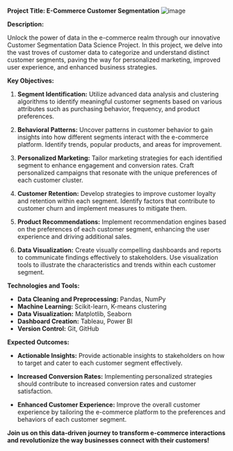 **Project Title: E-Commerce Customer Segmentation**
![image](https://github.com/Santhosh2010-ramesh/E-Commerce-Customer-segmentation-using-NLP/assets/68174618/d24e14e9-be09-4eff-812f-2bce0388a985)

**Description:**

Unlock the power of data in the e-commerce realm through our innovative Customer Segmentation Data Science Project. In this project, we delve into the vast troves of customer data to categorize and understand distinct customer segments, paving the way for personalized marketing, improved user experience, and enhanced business strategies.

**Key Objectives:**

1. **Segment Identification:** Utilize advanced data analysis and clustering algorithms to identify meaningful customer segments based on various attributes such as purchasing behavior, frequency, and product preferences.

2. **Behavioral Patterns:** Uncover patterns in customer behavior to gain insights into how different segments interact with the e-commerce platform. Identify trends, popular products, and areas for improvement.

3. **Personalized Marketing:** Tailor marketing strategies for each identified segment to enhance engagement and conversion rates. Craft personalized campaigns that resonate with the unique preferences of each customer cluster.

4. **Customer Retention:** Develop strategies to improve customer loyalty and retention within each segment. Identify factors that contribute to customer churn and implement measures to mitigate them.

5. **Product Recommendations:** Implement recommendation engines based on the preferences of each customer segment, enhancing the user experience and driving additional sales.

6. **Data Visualization:** Create visually compelling dashboards and reports to communicate findings effectively to stakeholders. Use visualization tools to illustrate the characteristics and trends within each customer segment.

**Technologies and Tools:**

- **Data Cleaning and Preprocessing:** Pandas, NumPy
- **Machine Learning:** Scikit-learn, K-means clustering
- **Data Visualization:** Matplotlib, Seaborn
- **Dashboard Creation:** Tableau, Power BI
- **Version Control:** Git, GitHub

**Expected Outcomes:**

- **Actionable Insights:** Provide actionable insights to stakeholders on how to target and cater to each customer segment effectively.
  
- **Increased Conversion Rates:** Implementing personalized strategies should contribute to increased conversion rates and customer satisfaction.

- **Enhanced Customer Experience:** Improve the overall customer experience by tailoring the e-commerce platform to the preferences and behaviors of each customer segment.

**Join us on this data-driven journey to transform e-commerce interactions and revolutionize the way businesses connect with their customers!**
